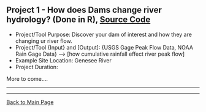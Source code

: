 ## Project 1 - How does Dams change river hydrology? (Done in R), [Source Code](https://github.com/gp86041/gepuprojects.github.io/edit/master/project1.r)


- Project/Tool Purpose: Discover your dam of interest and how they are changing ur river flow.
- Project/Tool {Input} and [Output]: {USGS Gage Peak Flow Data, NOAA Rain Gage Data} --> [how cumulative rainfall effect river peak flow]
- Example Site Location: Genesee River
- Project Duration:



More to come....

---
---
[Back to Main Page](https://gp86041.github.io/gepuprojects.github.io/)
